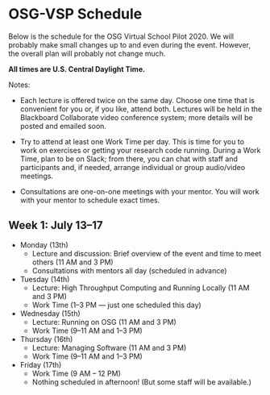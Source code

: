 # OSG-VSP Schedule

Below is the schedule for the OSG Virtual School Pilot 2020.  We will probably
make small changes up to and even during the event.  However, the overall plan
will probably not change much.

**All times are U.S. Central Daylight Time.**

Notes:

* Each lecture is offered twice on the same day.  Choose one time that is
  convenient for you or, if you like, attend both.  Lectures will be held in the
  Blackboard Collaborate video conference system; more details will be posted
  and emailed soon.

* Try to attend at least one Work Time per day.  This is time for you to work on
  exercises or getting your research code running.  During a Work Time, plan to
  be on Slack; from there, you can chat with staff and participants and, if
  needed, arrange individual or group audio/video meetings.

* Consultations are one-on-one meetings with your mentor.  You will work with
  your mentor to schedule exact times.

## Week 1: July 13–17

*   Monday (13th)
    *   Lecture and discussion: Brief overview of the event and time to meet others (11&nbsp;AM and 3&nbsp;PM)
    *   Consultations with mentors all day (scheduled in advance)
*   Tuesday (14th)
    *   Lecture: High Throughput Computing and Running Locally (11&nbsp;AM and 3&nbsp;PM)
    *   Work Time (1&ndash;3 PM&nbsp;&mdash; just one scheduled this day)
*   Wednesday (15th)
    *   Lecture: Running on OSG (11&nbsp;AM and 3&nbsp;PM)
    *   Work Time (9&ndash;11 AM and 1&ndash;3 PM)
*   Thursday (16th)
    *   Lecture: Managing Software (11&nbsp;AM and 3&nbsp;PM)
    *   Work Time (9&ndash;11 AM and 1&ndash;3 PM)
*   Friday (17th)
    *   Work Time (9 AM&nbsp;&ndash; 12 PM)
    *   Nothing scheduled in afternoon! (But some staff will be available.)
